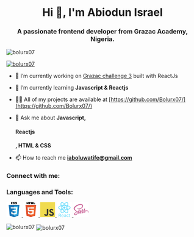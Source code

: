 <h1 align="center">Hi 👋, I'm Abiodun Israel</h1>
<h3 align="center">A passionate frontend developer from Grazac Academy, Nigeria.</h3>

<p align="left"> <img src="https://komarev.com/ghpvc/?username=bolurx07&label=Profile%20views&color=0e75b6&style=flat" alt="bolurx07" /> </p>

<p align="left"> <a href="https://github.com/ryo-ma/github-profile-trophy"><img src="https://github-profile-trophy.vercel.app/?username=bolurx07" alt="bolurx07" /></a> </p>

- 🔭 I’m currently working on [Grazac challenge 3](https://github.com/Bolurx07/Grazac-Challenge-3) built with ReactJs

- 🌱 I’m currently learning **Javascript & Reactjs**

- 👨‍💻 All of my projects are available at [https://github.com/Bolurx07/](https://github.com/Bolurx07/)

- 💬 Ask me about **Javascript, <h4>Reactjs</h4>, HTML & CSS**

- 📫 How to reach me **iaboluwatife@gmail.com**

<h3 align="left">Connect with me:</h3>
<p align="left">
</p>

<h3 align="left">Languages and Tools:</h3>
<p align="left"> <a href="https://www.w3schools.com/css/" target="_blank" rel="noreferrer"> <img src="https://raw.githubusercontent.com/devicons/devicon/master/icons/css3/css3-original-wordmark.svg" alt="css3" width="40" height="40"/> </a> <a href="https://www.w3.org/html/" target="_blank" rel="noreferrer"> <img src="https://raw.githubusercontent.com/devicons/devicon/master/icons/html5/html5-original-wordmark.svg" alt="html5" width="40" height="40"/> </a> <a href="https://developer.mozilla.org/en-US/docs/Web/JavaScript" target="_blank" rel="noreferrer"> <img src="https://raw.githubusercontent.com/devicons/devicon/master/icons/javascript/javascript-original.svg" alt="javascript" width="40" height="40"/> </a> <a href="https://reactjs.org/" target="_blank" rel="noreferrer"> <img src="https://raw.githubusercontent.com/devicons/devicon/master/icons/react/react-original-wordmark.svg" alt="react" width="40" height="40"/> </a> <a href="https://sass-lang.com" target="_blank" rel="noreferrer"> <img src="https://raw.githubusercontent.com/devicons/devicon/master/icons/sass/sass-original.svg" alt="sass" width="40" height="40"/> </a> </p>

<p><img align="left" src="https://github-readme-stats.vercel.app/api/top-langs?username=bolurx07&show_icons=true&locale=en&layout=compact" alt="bolurx07" /></p>

<p>&nbsp;<img align="center" src="https://github-readme-stats.vercel.app/api?username=bolurx07&show_icons=true&locale=en" alt="bolurx07" /></p>
